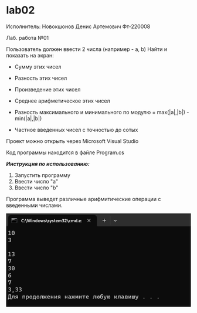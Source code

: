 # lab02
Исполнитель: Новокшонов Денис Артемович Фт-220008


Лаб. работа №01

Пользователь должен ввести 2 числа (например - a, b)
Найти и показать на экран:

- Сумму этих чисел

- Разность этих чисел

- Произведение этих чисел

- Среднее арифметическое этих чисел

- Разность максимального и минимального по модулю = max(|a|,|b|) - min(|a|,|b|)

- Частное введенных чисел с точностью до сотых


Проект можно открыть через Microsoft Visual Studio

Код программы находится в файле Program.cs

___Инструкция по использованию:___
1. Запустить программу
2. Ввести число "a"
3. Ввести число "b"

Программа выведет различные арифмитические операции с введенными числами.

![Пример исполнения кода](https://github.com/diksonnn/lab02/blob/main/VLyWhGO.png "Пример исполнения кода")
